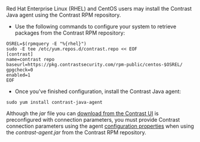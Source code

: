 <!--
title: "Download the Java Agent from our RPM Repository"
description: "Downloading the Java agent from our RPM Repository"
tags: "installation Java agent download redhat centos yum rpm"
-->

Red Hat Enterprise Linux (RHEL) and CentOS users may install the Contrast Java agent using the Contrast RPM repository.

* Use the following commands to configure your system to retrieve packages from the Contrast RPM repository: 

```console
OSREL=$(rpmquery -E "%{rhel}")
sudo -E tee /etc/yum.repos.d/contrast.repo << EOF
[contrast]
name=contrast repo
baseurl=https://pkg.contrastsecurity.com/rpm-public/centos-$OSREL/
gpgcheck=0
enabled=1
EOF
```

* Once you've finished configuration, install the Contrast Java agent: 

```console
sudo yum install contrast-java-agent
```

Although the *jar* file you can [download from the Contrast UI](installation-javastandard.html#contrast-ui) is preconfigured with connection parameters, you must provide Contrast connection parameters using the agent [configuration properties](installation-javaconfig.html) when using the *contrast-agent.jar* from the Contrast RPM repository.
